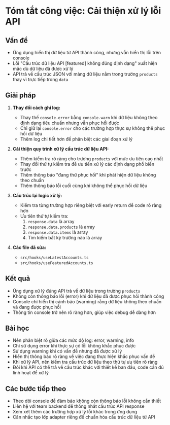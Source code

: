 # Tóm tắt công việc: Cải thiện xử lý lỗi API

## Vấn đề

- Ứng dụng hiển thị dữ liệu từ API thành công, nhưng vẫn hiển thị lỗi trên console
- Lỗi "Cấu trúc dữ liệu API [featured] không đúng định dạng" xuất hiện mặc dù dữ liệu đã được xử lý
- API trả về cấu trúc JSON với mảng dữ liệu nằm trong trường `products` thay vì trực tiếp trong `data`

## Giải pháp

1. **Thay đổi cách ghi log:**

   - Thay thế `console.error` bằng `console.warn` khi dữ liệu không theo định dạng tiêu chuẩn nhưng vẫn phục hồi được
   - Chỉ giữ lại `console.error` cho các trường hợp thực sự không thể phục hồi dữ liệu
   - Thêm log chi tiết hơn để phân biệt các giai đoạn xử lý

2. **Cải thiện quy trình xử lý cấu trúc dữ liệu API:**

   - Thêm kiểm tra rõ ràng cho trường `products` với mức ưu tiên cao nhất
   - Thay đổi thứ tự kiểm tra để ưu tiên xử lý các định dạng phổ biến trước
   - Thêm thông báo "đang thử phục hồi" khi phát hiện dữ liệu không theo chuẩn
   - Thêm thông báo lỗi cuối cùng khi không thể phục hồi dữ liệu

3. **Cấu trúc lại logic xử lý:**

   - Kiểm tra từng trường hợp riêng biệt với early return để code rõ ràng hơn
   - Ưu tiên thứ tự kiểm tra:
     1. `response.data` là array
     2. `response.data.products` là array
     3. `response.data.items` là array
     4. Tìm kiếm bất kỳ trường nào là array

4. **Các file đã sửa:**
   - `src/hooks/useLatestAccounts.ts`
   - `src/hooks/useFeaturedAccounts.ts`

## Kết quả

- Ứng dụng xử lý đúng API trả về dữ liệu trong trường `products`
- Không còn thông báo lỗi (error) khi dữ liệu đã được phục hồi thành công
- Console chỉ hiển thị cảnh báo (warning) rằng dữ liệu không theo chuẩn và đang được phục hồi
- Thông tin console trở nên rõ ràng hơn, giúp việc debug dễ dàng hơn

## Bài học

- Nên phân biệt rõ giữa các mức độ log: error, warning, info
- Chỉ sử dụng error khi thực sự có lỗi không khắc phục được
- Sử dụng warning khi có vấn đề nhưng đã được xử lý
- Hiển thị thông báo rõ ràng về việc đang thực hiện khắc phục vấn đề
- Khi xử lý API, nên kiểm tra cấu trúc dữ liệu theo thứ tự ưu tiên rõ ràng
- Đôi khi API có thể trả về cấu trúc khác với thiết kế ban đầu, code cần đủ linh hoạt để xử lý

## Các bước tiếp theo

- Theo dõi console để đảm bảo không còn thông báo lỗi không cần thiết
- Liên hệ với team backend để thống nhất cấu trúc API response
- Xem xét thêm các trường hợp xử lý lỗi khác trong ứng dụng
- Cân nhắc tạo lớp adapter riêng để chuẩn hóa cấu trúc dữ liệu từ API

